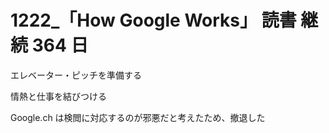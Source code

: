 # 1222\_「How Google Works」 読書 継続 364 日

エレベーター・ピッチを準備する

情熱と仕事を結びつける

Google.ch は検閲に対応するのが邪悪だと考えたため、撤退した
